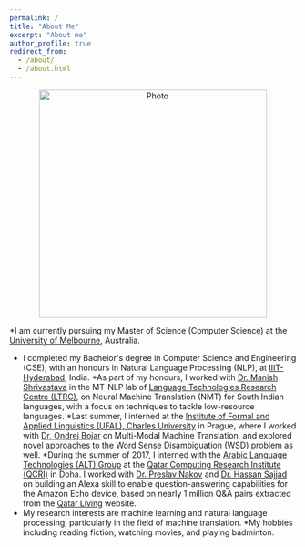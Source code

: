 ```yaml
---
permalink: /
title: "About Me"
excerpt: "About me"
author_profile: true
redirect_from:
  - /about/
  - /about.html
---
```

<p align="center">
  <img src="https://vighneshck.github.io/files/dp.jpg?raw=true" alt="Photo" style="width: 400px;"/>
</p>

*I am currently pursuing my Master of Science (Computer Science) at the [University of Melbourne](https://www.unimelb.edu.au), Australia.
* I completed my Bachelor's degree in Computer Science and Engineering (CSE), with an honours in Natural Language Processing (NLP), at [IIIT-Hyderabad](https://www.iiit.ac.in/), India.
*As part of my honours, I worked with [Dr. Manish Shrivastava](https://www.iiit.ac.in/people/faculty/m.shrivastava/) in the MT-NLP lab of [Language Technologies Research Centre (LTRC)](https://ltrc.iiit.ac.in), on Neural Machine Translation (NMT) for South Indian languages, with a focus on techniques to tackle low-resource languages.
*Last summer, I interned at the [Institute of Formal and Applied Linguistics (UFAL), Charles University](http://ufal.mff.cuni.cz) in Prague, where I worked with [Dr. Ondrej Bojar](https://scholar.google.co.in/citations?hl=en&user=G_65vFsAAAAJ) on Multi-Modal Machine Translation, and explored novel approaches to the Word Sense Disambiguation (WSD) problem as well.
*During the summer of 2017, I interned with the [Arabic Language Technologies (ALT) Group](http://alt.qcri.org) at the [Qatar Computing Research Institute (QCRI)](https://www.qcri.org/) in Doha. I worked with [Dr. Preslav Nakov](https://scholar.google.co.in/citations?hl=en&user=DfXsKZ4AAAAJ) and [Dr. Hassan Sajjad](https://scholar.google.co.in/citations?hl=en&user=t3BH6NkAAAAJ) on building an Alexa skill to enable question-answering capabilities for the Amazon Echo device, based on nearly 1 million Q&A pairs extracted from the [Qatar Living](www.qatarliving.com) website.
* My research interests are machine learning and natural language processing, particularly in the field of machine translation. 
*My hobbies including reading fiction, watching movies, and playing badminton.